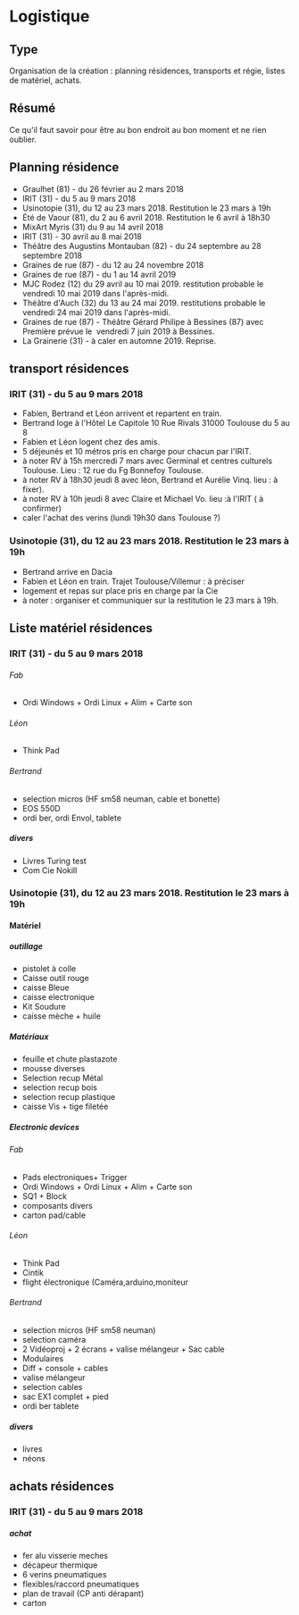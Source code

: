 # Logistique

## Type

Organisation de la création :  planning résidences, transports et régie, listes de matériel, achats.

## Résumé

Ce qu'il faut savoir pour être au bon endroit au bon moment et ne rien oublier.

## Planning résidence

- Graulhet (81) - du 26 février au 2 mars 2018
- IRIT (31) - du 5 au 9 mars 2018
- Usinotopie (31), du 12 au 23 mars 2018. Restitution le 23 mars à 19h
- Été de Vaour (81), du 2 au 6 avril 2018. Restitution le 6 avril à 18h30
- MixArt Myris (31) du 9 au 14 avril 2018
- IRIT (31) - 30 avril au 8 mai 2018
- Théâtre des Augustins Montauban (82) - du 24 septembre au 28 septembre 2018
- Graines de rue (87) - du 12 au 24 novembre 2018
- Graines de rue (87) - du 1 au 14 avril 2019 
- MJC Rodez (12) du 29 avril au 10 mai 2019. restitution probable le vendredi 10 mai 2019 dans l'après-midi.
- Théâtre d'Auch (32) du 13 au 24 mai 2019. restitutions probable le vendredi 24 mai 2019 dans l'après-midi.
- Graines de rue (87) - Théâtre Gérard Philipe à Bessines (87) avec Première prévue le  vendredi 7 juin 2019 à Bessines.
- La Grainerie (31) - à caler en automne 2019. Reprise.

## transport résidences

### IRIT (31) - du 5 au 9 mars 2018

- Fabien, Bertrand et Léon arrivent et repartent en train.
- Bertrand loge à l'Hôtel Le Capitole 10 Rue Rivals 31000 Toulouse du 5 au 8
- Fabien et Léon logent chez des amis.
- 5 déjeunés et 10 métros pris en charge pour chacun par l'IRIT.
- à noter RV à 15h mercredi 7 mars avec Germinal et centres culturels Toulouse. Lieu : 12 rue du Fg Bonnefoy Toulouse.
- à noter RV à 18h30 jeudi 8 avec léon, Bertrand et Aurélie Vinq. lieu : à fixer).
- à noter RV à 10h jeudi 8 avec Claire et Michael Vo. lieu :à l'IRIT ( à confirmer)
- caler l'achat des verins (lundi 19h30 dans Toulouse ?)

### Usinotopie (31), du 12 au 23 mars 2018. Restitution le 23 mars à 19h

- Bertrand arrive en Dacia
- Fabien et Léon en train. Trajet Toulouse/Villemur : à préciser
- logement et repas sur place pris en charge par la Cie
- à noter : organiser et communiquer sur la restitution le 23 mars à 19h.

## Liste matériel résidences

### IRIT (31) - du 5 au 9 mars 2018

###### Fab  

- Ordi Windows + Ordi Linux + Alim + Carte son

###### Léon

- Think Pad

###### Bertrand

- selection micros (HF sm58 neuman, cable et bonette)
- EOS 550D
- ordi ber, ordi Envol, tablete

##### divers

- Livres Turing test
- Com Cie Nokill

### Usinotopie (31), du 12 au 23 mars 2018. Restitution le 23 mars à 19h

#### Matériel

##### outillage
- pistolet à colle
- Caisse outil rouge
- caisse Bleue
- caisse electronique
- Kit Soudure
- caisse mèche + huile

##### Matériaux
- feuille et chute plastazote
- mousse diverses
- Selection recup Métal
- selection recup bois
- selection recup plastique
- caisse Vis + tige filetée

##### Electronic devices

###### Fab  
- Pads electroniques+ Trigger
- Ordi Windows + Ordi Linux + Alim + Carte son
- SQ1 + Block
- composants divers
- carton pad/cable

###### Léon
- Think Pad
- Cintik
- flight électronique (Caméra,arduino,moniteur

###### Bertrand
- selection micros (HF sm58 neuman)
- selection caméra
- 2 Vidéoproj + 2 écrans + valise mélangeur + Sac cable
- Modulaires
- Diff + console + cables
- valise mélangeur
- selection cables
- sac EX1 complet + pied
- ordi ber tablete

##### divers

- livres
- néons

## achats résidences

### IRIT (31) - du 5 au 9 mars 2018

##### achat
- fer alu visserie meches
- décapeur thermique
- 6 verins pneumatiques
- flexibles/raccord pneumatiques
- plan de travail (CP anti dérapant)
- carton
